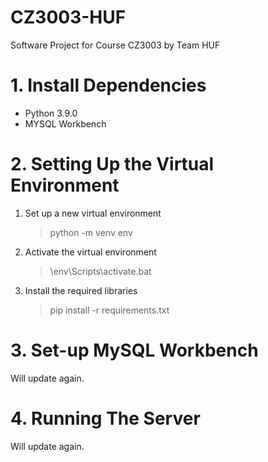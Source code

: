# CZ3003-HUF
Software Project for Course CZ3003 by Team HUF

# 1. Install Dependencies
- Python 3.9.0
- MYSQL Workbench 

# 2. Setting Up the Virtual Environment
1. Set up a new virtual environment
	> python -m venv env

2. Activate the virtual environment
	> \env\Scripts\activate.bat

3. Install the required libraries
    > pip install -r requirements.txt 

# 3. Set-up MySQL Workbench
Will update again.


# 4. Running The Server
Will update again.